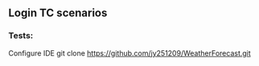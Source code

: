 ## Login TC scenarios</br>
### Tests: </br>
Configure IDE
git clone https://github.com/jy251209/WeatherForecast.git

